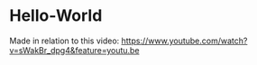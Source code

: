 # Hello-World

Made in relation to this video: https://www.youtube.com/watch?v=sWakBr_dpg4&feature=youtu.be
